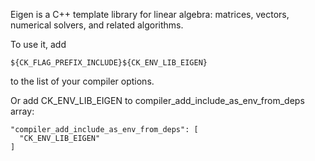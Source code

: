 Eigen is a C++ template library for linear algebra: matrices, vectors, numerical solvers, and related algorithms.

To use it, add 
    
    ${CK_FLAG_PREFIX_INCLUDE}${CK_ENV_LIB_EIGEN}

to the list of your compiler options. 

Or add CK_ENV_LIB_EIGEN to compiler_add_include_as_env_from_deps array:

    "compiler_add_include_as_env_from_deps": [
      "CK_ENV_LIB_EIGEN"
    ] 
